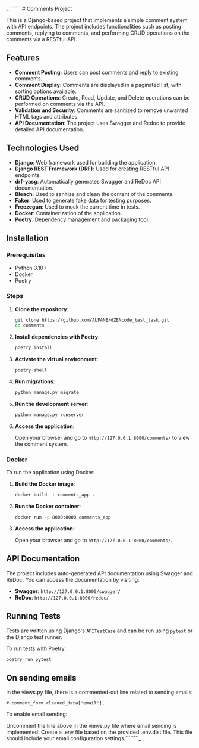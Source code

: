 _````````# Comments Project

This is a Django-based project that implements a simple comment system with API endpoints. The project includes functionalities such as posting comments, replying to comments, and performing CRUD operations on the comments via a RESTful API.

## Features

- **Comment Posting**: Users can post comments and reply to existing comments.
- **Comment Display**: Comments are displayed in a paginated list, with sorting options available.
- **CRUD Operations**: Create, Read, Update, and Delete operations can be performed on comments via the API.
- **Validation and Security**: Comments are sanitized to remove unwanted HTML tags and attributes.
- **API Documentation**: The project uses Swagger and Redoc to provide detailed API documentation.

## Technologies Used

- **Django**: Web framework used for building the application.
- **Django REST Framework (DRF)**: Used for creating RESTful API endpoints.
- **drf-yasg**: Automatically generates Swagger and ReDoc API documentation.
- **Bleach**: Used to sanitize and clean the content of the comments.
- **Faker**: Used to generate fake data for testing purposes.
- **Freezegun**: Used to mock the current time in tests.
- **Docker**: Containerization of the application.
- **Poetry**: Dependency management and packaging tool.

## Installation

### Prerequisites

- Python 3.10+
- Docker
- Poetry

### Steps

1. **Clone the repository**:

    ```bash
    git clone https://github.com/ALFANE/dZENcode_test_task.git
    cd comments
    ```

2. **Install dependencies with Poetry**:

    ```bash
    poetry install
    ```

3. **Activate the virtual environment**:

    ```bash
    poetry shell
    ```

4. **Run migrations**:

    ```bash
    python manage.py migrate
    ```

5. **Run the development server**:

    ```bash
    python manage.py runserver
    ```

6. **Access the application**:

    Open your browser and go to `http://127.0.0.1:8000/comments/` to view the comment system.

### Docker

To run the application using Docker:

1. **Build the Docker image**:

    ```bash
    docker build -t comments_app .
    ```

2. **Run the Docker container**:

    ```bash
    docker run -p 8000:8000 comments_app
    ```

3. **Access the application**:

    Open your browser and go to `http://127.0.0.1:8000/comments/`.

## API Documentation

The project includes auto-generated API documentation using Swagger and ReDoc. You can access the documentation by visiting:

- **Swagger**: `http://127.0.0.1:8000/swagger/`
- **ReDoc**: `http://127.0.0.1:8000/redoc/`

## Running Tests

Tests are written using Django's `APITestCase` and can be run using `pytest` or the Django test runner.

To run tests with Poetry:

```bash
poetry run pytest
```

## On sending emails

In the views.py file, there is a commented-out line related to sending emails:

```
# comment_form.cleaned_data["email"],
```
To enable email sending:

Uncomment the line above in the views.py file where email sending is implemented.
Create a .env file based on the provided .env.dist file. This file should include your email configuration settings.````````_